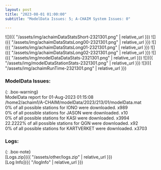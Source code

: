 ```yaml
---
layout: post
title: "2023-08-01 01:00:00"
subtitle: "ModelData Issues: 5; A-CHAIM System Issues: 0"

---
```


![]({{ "/assets/img/achaimDataStatsShort-2321301.png" | relative_url }})
![]({{ "/assets/img/achaimDataStatsLong00-2321301.png" | relative_url }})
![]({{ "/assets/img/achaimDataStatsLong01-2321301.png" | relative_url }})
![]({{ "/assets/img/achaimDataStatsLong02-2321301.png" | relative_url }})
![]({{ "/assets/img/modelDataDataStats-2321301.png" | relative_url }})
![]({{ "/assets/img/modelDataStationStats-2321301.png" | relative_url }})
![]({{ "/assets/img/achaimRunTime-2321301.png" | relative_url }})


### ModelData Issues:  
  
{: .box-warning}  
 ModelData report for 01-Aug-2023 01:15:08   
 /home2/achaim1/A-CHAIM/modelData/2023/213/01/modelData.mat   
 0% of all possible stations for IONO were downloaded. x989   
 0% of all possible stations for JASON were downloaded. x10   
 0% of all possible stations for KASI were downloaded. x3994   
 22.2222% of all possible stations for QGN were downloaded. x92   
 0% of all possible stations for KARTVERKET were downloaded. x3703   
  


### Logs:  
  
{: .box-note}  
[Logs.zip]({{ "/assets/other/logs.zip" | relative_url }})  
[Log Info]({{ "/logInfo" | relative_url }})  
